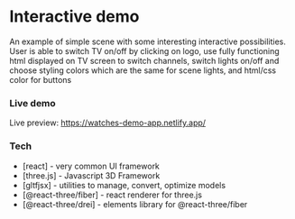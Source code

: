 # Interactive demo

An example of simple scene with some interesting interactive possibilities. User is able to switch TV on/off by clicking on logo, use fully functioning html displayed on TV screen to switch channels, switch lights on/off and choose styling colors which are the same for scene lights, and html/css color for buttons
### Live demo

Live preview: https://watches-demo-app.netlify.app/

### Tech
- [react] -  very common UI framework
- [three.js] - Javascript 3D Framework
- [gltfjsx] - utilities to manage, convert, optimize models
- [@react-three/fiber] - react renderer for three.js
- [@react-three/drei] - elements library for @react-three/fiber
